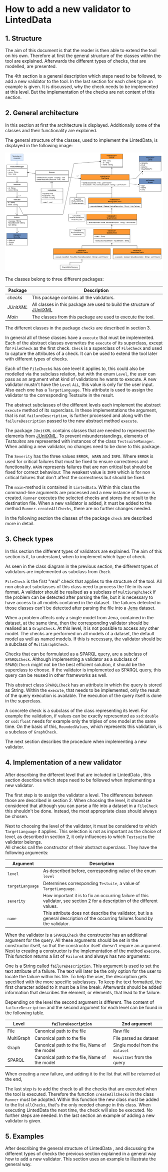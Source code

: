 # How to add a new validator to LintedData  

## 1. Structure  

The aim of this document is that the reader is then able to extend the tool on his own.
Therefore at first the general structure of the classes within the tool are explained.
Afterwards the different types of checks, that are modelled, are presented.
<!--Which way? -->
The 4th section is a general description which steps need to be followed, to add a new validator to the tool.
In the last section for each chek type an example is given. It is discussed, why the check needs to be implemented at this level.
But the implementation of the checks are not content of this section.   

## 2. General architecture  

In this section at first the architecture is displayed.
Additionally some of the classes and their functionality are explained.  

The general structure of the classes, used to implement the LintedData, is displayed in the following image:  

![Class diagram for LintedData](../graphics/class_diagram.png "Class diagram for LintedData")  

The classes belong to three different packages:

| Package         | Description     |
|--------------|-----------|
| *checks* | This package contains all the validators.     |
| *JUnitXML*      | All classes in this package are used to build the structure of [JUnitXML](https://www.ibm.com/docs/en/developer-for-zos/14.1.0?topic=formats-junit-xml-format)  |
| *Main* | The classes from this package are used to execute the tool. |

The different classes in the package `checks` are described in section 3.
<!-- TODO keep track of section number -->
In general all of these classes have a `execute` that must be implemented.
Each of the abstract classes overwrites the `execute` of its superclass, except for `FileCheck` as the first check.
`Check` is a superclass of `FileCheck` and used to capture the attributes of a check.
It can be used to extend the tool later with different types of checks.  

Each of the `FileCheck`s has one level it applies to, this could also be modelled via the subclass relation, but with the enum `Level`, the user can pass as an argument what kind of validations he wants to execute.
A new validator mustn't have the `Level` `ALL`, this value is only for the user input.
Also each one has a `TargetLanguage`.
This attribute is used to assign the validator to the corresponding Testsuite in the result.

The abstract subclasses of the different levels each implement the abstract `execute` method of its superclass.
In these implementations the argument, that is not `failureDescription`, is further processed and along with the `failureDescription` passed to the new abstract method `execute`.  

The package `JUnitXML` contains classes that are needed to represent the elements from  [JUnitXML](https://www.ibm.com/docs/en/developer-for-zos/14.1.0?topic=formats-junit-xml-format).
To prevent misunderstandings, elements of *Testsuites* are represented with instances of the class `TestsuiteManager`.
When adding a new validator, no changes need to be done to this package.

The `Severity` has the three values `ERROR, WARN` and `INFO`.
Where `ERROR` is used for critical failures that must be fixed to ensure correctness and functionality.
`WARN` represents failures that are non critical but should be fixed for correct behaviour.
The weakest value is `INFO` which is for non critical failures that don't affect the correctness but should be fixed.  

The `main`-method is contained in `LintedData`.
Within this class the command-line arguments are processed and a new instance of `Runner` is created.
`Runner` executes the selected checks and stores the result to the destination file.
When a new validator is added, it must be added to the method `Runner.createAllChecks`, there are no further changes needed.  

In the following section the classes of the package `check` are described more in detail.
<!-- TODO
* should the classes be described more in detail?
* more details on failure? $\rightarrow$ most important class from JUnitXML
* Apache Jena for parsing, processing?
-->
## 3. Check types  

In this section the different types of validators are explained.
The aim of this section is it, to understand, when to implement which type of check.

As seen in the class diagram in the previous section, the different types of validators are implemented as subclass from `Check`.

<!--TODO don't like this sentence -->
`FileCheck` is the first "real" check that applies to the structure of the tool.
All non abstract subclasses of this class need to process the file in its raw format.
A validator should be realised as a subclass of `MultiGraphCheck` if the problem can be detected after parsing the file, but it is necessary to have access to all models contained in the dataset.
The failures detected in those classes can't be detected after parsing the file into a [Jena](https://jena.apache.org/) dataset.  

When a problem affects only a single model from Jena, contained in the dataset, at the same time, then the corresponding validator should be realised as a `GraphCheck`.
At this level, it is not possible to access any other model.
The checks are performed on all models of a dataset, the default model as well as named models.
If this is necessary, the validator should be a subclass of `MultiGraphCheck`.

Checks that can be formulated as a SPARQL query, are a subclass of `SPARQLCheck`.
Although implementing a validator as a subclass of `SPARQLCheck` might not be the best efficient solution, it should be the superclass to choose.
If the validator is implemented as SPARQL query, this query can be reused in other frameworks as well.

This abstract class `SPARQLCheck` has an attribute in which the query is stored as String.
Within the `execute`, that needs to be implemented, only the result of the query execution is available.
The execution of the query itself is done in the superclass.

A concrete check is a subclass of the class representing its level.
For example the validation, if values can be exactly represented as `xsd:double` or `xsd:float` needs for example only the triples of one model at the same time.
On the basis of this, `RoundedValues`, which represents this validation, is a subclass of `GraphCheck`.  

The next section describes the procedure when implementing a new validator.
<!-- TODO
	* describe the different types of test
<-->
## 4. Implementation of a new validator  

After describing the different level that are included in LintedData , this section describes which steps need to be followed when implementing a new validator.  

The first step is to assign the validator a level.
The differences between those are described in section 2.
When choosing the level, it should be considered that although you can parse a file into a dataset in a `FileCheck` this shouldn't be done.
Instead, the most appropriate class should always be chosen.

Next to choosing the level of the validator, it must be considered to which `TargetLanguage` it applies.
This selection is not as important as the choice of level, as described in section 2, it only influences to which `Testsuite` the validator belongs.  
All checks call the constructor of their abstract superclass.
They have the following arguments:  

| Argument         | Description |
|--------------|-----------------------|
| `level` | As described before, corresponding value of the enum `level`  |
| `targetLanguage`      | Determines corresponding `Testuite`, a value of `TargetLanguage`. |
| `severity` | How important it is to fix an occurring failure of this validator, see section 2 for a description of the different values. |
| `name`| This attribute does not describe the validator, but is a general description of the occurring failures found by the validator. |

When the validator is a `SPARQLCheck` the constructor has an additional argument for the query.
All these arguments should be set in the constructor itself, so that the constructor itself doesn't require an argument.  
Next to creating a constructor is the implementation of the method `execute`.
This function returns a list of `Failure`s and always has two arguments:

One is a String called `failureDescription`.
This argument is used to set the text attribute of a failure.
The text will later be the only option for the user to locate the failure within his file.
To help the user, the description gets specified with the more specific subclasses.
To keep the text formatted, the first character added to it must be a line break.
Afterwards should be added information that describes the element, or elements, that lead to the failure.

Depending on the level the second argument is different.
The content of `failureDescription` and the second argument for each level can be found in the following table.

| Level         | `failureDescription`     | 2nd argument |
|--------------|-----------|------------|
| File | Canonical path to the file | Raw file      
| MultiGraph | Canonical path to the file | File parsed as dataset |
| Graph | Canonical path to the file, Name of the model | Single model from the `dataset` |
| SPARQL | Canonical path to the file, Name of the model | `ResultSet` from the query

When creating a new failure, and adding it to the list that will be returned at the end,
<!-- TODO continue -->
The last step is to add the check to all the checks that are executed when the tool is executed.
Therefore the function `createAllChecks` in the class `Runner` must be adopted.
Within this function the new class must be added to the list `allChecks`, that's the only needed change in this class.
When executing LintedData the next time, the check will also be executed.
No further steps are needed.
In the last section an example of adding a new validator is given.  

<!-- TODO
\begin{enumerate}
	- implementation of the \function{execute}
		* how to customise \argument{failureDescription}
	- test check
	\begin{itemize}
		* JUnit Test
		* test the \enquote{lowest} \function{execute} function
-->
## 5. Examples  

After describing the general structure of LintedData , and discussing the different types of checks the previous section explained in a general way how to add a new validator.
This section uses an example to illustrate the general way.  
<!-- TODO
documentation of creating a check for each level
-->
